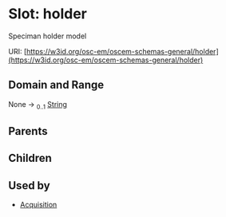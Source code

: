 
# Slot: holder

Speciman holder model

URI: [https://w3id.org/osc-em/oscem-schemas-general/holder](https://w3id.org/osc-em/oscem-schemas-general/holder)


## Domain and Range

None &#8594;  <sub>0..1</sub> [String](types/String.md)

## Parents


## Children


## Used by

 * [Acquisition](Acquisition.md)
